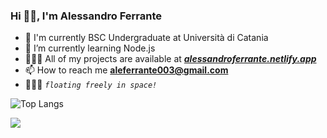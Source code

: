 ### Hi 👋🏼, I'm Alessandro Ferrante
- 🌱 I'm currently BSC Undergraduate at Università di Catania
- 🔭 I’m currently learning Node.js
- 👨🏼‍💻 All of my projects are available at [***alessandroferrante.netlify.app***](https://alessandroferrante.netlify.app/)
- 📫 How to reach me **aleferrante003@gmail.com**
- 👨🏼‍🚀 *`floating freely in space!`*
 
![Top Langs](https://github-readme-stats.vercel.app/api/top-langs/?username=AlessandroFerrante&layout=compact&theme=transparent&include_all_commits=true&show_owner=true&langs_count=20&title_color=2D66FE&text_color=2D66FE&icon_color=2D66FE&hide_border=true)
 
<img src="https://komarev.com/ghpvc/?username=AlessandroFerrante&style=for-the-badge">
<!--
**AlessandroFerrante/AlessandroFerrante** is a ✨ _special_ ✨ repository because its `README.md` (this file) appears on your GitHub profile.

Here are some ideas to get you started:

- 🔭 I’m currently working on ...
- 🌱 I’m currently learning ...
- 👯 I’m looking to collaborate on ...
- 🤔 I’m looking for help with ...
- 💬 Ask me about ...
- 📫 How to reach me: ...
- 😄 Pronouns: ...
- ⚡ Fun fact: ...
-->
